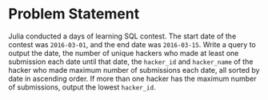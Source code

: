 # Problem Statement

Julia conducted a  days of learning SQL contest. The start date of the contest was `2016-03-01`, and the end date was `2016-03-15`.
Write a query to output the date, the number of unique hackers who made at least one submission each date until that date, the `hacker_id` and `hacker_name` of the hacker who made maximum number of submissions each date, all sorted by date in ascending order.
If more than one hacker has the maximum number of submissions, output the lowest `hacker_id`.

